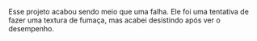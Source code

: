 Esse projeto acabou sendo meio que uma falha. Ele foi uma tentativa de fazer uma textura de fumaça, mas acabei desistindo após ver o desempenho.
